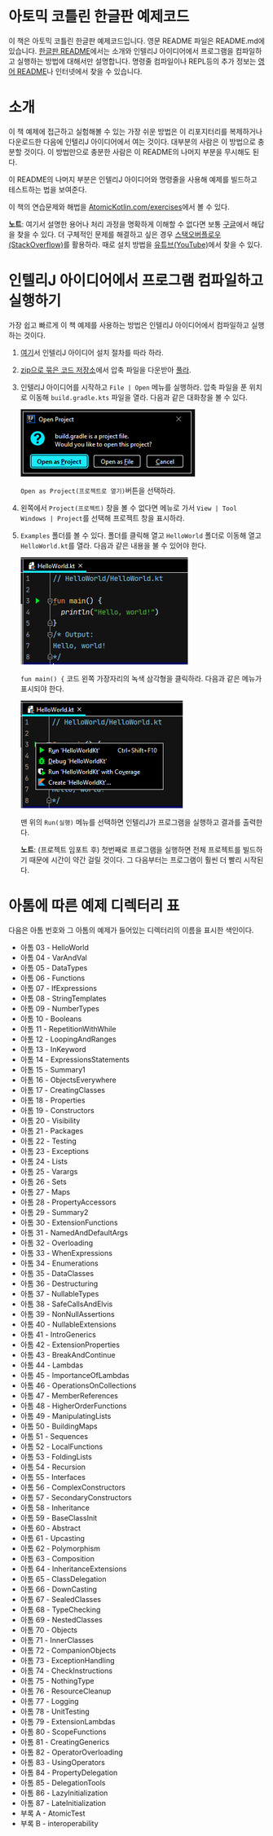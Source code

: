 # 아토믹 코틀린 한글판 예제코드

이 책은 아토믹 코틀린 한글판 예제코드입니다. 영문 README 파일은 README.md에 있습니다.
[한글판 README](README.kor.md)에서는 소개와 인텔리J 아이디어에서 프로그램을 컴파일하고 실행하는 방법에 대해서만 설명합니다.
명령줄 컴파일이나 REPL등의 추가 정보는 [영어 README](README.md)나 인터넷에서 찾을 수 있습니다.

# 소개

이 책 예제에 접근하고 실험해볼 수 있는 가장 쉬운 방법은 이 리포지터리를 복제하거나 다운로드한 다음에 
인텔리J 아이디어에서 여는 것이다. 대부분의 사람은 이 방법으로 충분할 것이다. 
이 방법만으로 충분한 사람은 이 README의 나머지 부분을 무시해도 된다.

이 README의 나머지 부분은 인텔리J 아이디어와 명령줄을 사용해 예제를 빌드하고 테스트하는 법을 보여준다.

이 책의 연습문제와 해법을 [AtomicKotlin.com/exercises](https://www.atomickotlin.com/exercises)에서 볼 수 있다.

**노트**: 여기서 설명한 용어나 처리 과정을 명확하게 이해할 수 없다면  보통 [구글](https://www.google.com/)에서 해답을 
찾을 수 있다. 더 구체적인 문제를 해결하고 싶은 경우 [스택오버플로우(StackOverflow)](http://stackoverflow.com/)를 
활용하라. 때로 설치 방법을 [유튜브(YouTube)](https://www.youtube.com/)에서 찾을 수 있다.

# 인텔리J 아이디어에서 프로그램 컴파일하고 실행하기

가장 쉽고 빠르게 이 책 예제를 사용하는 방법은 인텔리J 아이디어에서 컴파일하고 실행하는 것이다.

1. [여기](https://www.jetbrains.com/help/idea/installation-guide.html)서 인텔리J 아이디어 설치 절차를 따라 하라.

2. [zip으로 묶은 코드 저장소](https://github.com/BruceEckel/AtomicKotlinExamples/archive/master.zip)에서 압축 파일을 다운받아 [풀라](#unpacking-a-zip-archive).

3. 인텔리J 아이디어를 시작하고 `File | Open` 메뉴를 실행하라. 압축 파일을 푼 위치로 이동해 `build.gradle.kts` 파일을 열라. 다음과 같은 대화창을 볼 수 있다.

    ![](images/buildgradle.png)

    `Open as Project(프로젝트로 열기)`버튼을 선택하라.

4. 왼쪽에서 `Project(프로젝트)` 창을 볼 수 없다면 메뉴로 가서 `View | Tool Windows | Project`를 선택해 프로젝트 창을 표시하라.

5. `Examples` 폴더를 볼 수 있다. 폴더를 클릭해 열고 `HelloWorld` 폴더로 이동해 열고 `HelloWorld.kt`를 열라. 다음과 같은 내용을 불 수 있어야 한다.

    ![](images/helloworld.png)

    `fun main() {` 코드 왼쪽 가장자리의 녹색 삼각형을 클릭하라. 다음과 같은 메뉴가 표시되야 한다.

    ![](images/runhelloworld.png)

    맨 위의 `Run(실행)` 메뉴를 선택하면 인텔리J가 프로그램을 실행하고 결과를 출력한다.

    **노트**: (프로젝트 임포트 후) 첫번째로 프로그램을 실행하면 전체 프로젝트를 빌드하기 때문에 시간이 약간 걸릴 것이다.
    그 다음부터는 프로그램이 훨씬 더 빨리 시작된다.

# 아톰에 따른 예제 디렉터리 표

다음은 아톰 번호와 그 아톰의 예제가 들어있는 디렉터리의 이름을 표시한 색인이다.

- 아톰 03 - HelloWorld
- 아톰 04 - VarAndVal
- 아톰 05 - DataTypes
- 아톰 06 - Functions
- 아톰 07 - IfExpressions 
- 아톰 08 - StringTemplates
- 아톰 09 - NumberTypes
- 아톰 10 - Booleans
- 아톰 11 - RepetitionWithWhile
- 아톰 12 - LoopingAndRanges
- 아톰 13 - InKeyword
- 아톰 14 - ExpressionsStatements
- 아톰 15 - Summary1
- 아톰 16 - ObjectsEverywhere
- 아톰 17 - CreatingClasses
- 아톰 18 - Properties
- 아톰 19 - Constructors
- 아톰 20 - Visibility
- 아톰 21 - Packages
- 아톰 22 - Testing
- 아톰 23 - Exceptions
- 아톰 24 - Lists
- 아톰 25 - Varargs
- 아톰 26 - Sets
- 아톰 27 - Maps
- 아톰 28 - PropertyAccessors
- 아톰 29 - Summary2
- 아톰 30 - ExtensionFunctions
- 아톰 31 - NamedAndDefaultArgs
- 아톰 32 - Overloading
- 아톰 33 - WhenExpressions
- 아톰 34 - Enumerations
- 아톰 35 - DataClasses
- 아톰 36 - Destructuring
- 아톰 37 - NullableTypes
- 아톰 38 - SafeCallsAndElvis
- 아톰 39 - NonNullAssertions
- 아톰 40 - NullableExtensions
- 아톰 41 - IntroGenerics
- 아톰 42 - ExtensionProperties
- 아톰 43 - BreakAndContinue
- 아톰 44 - Lambdas
- 아톰 45 - ImportanceOfLambdas
- 아톰 46 - OperationsOnCollections
- 아톰 47 - MemberReferences
- 아톰 48 - HigherOrderFunctions
- 아톰 49 - ManipulatingLists
- 아톰 50 - BuildingMaps
- 아톰 51 - Sequences
- 아톰 52 - LocalFunctions
- 아톰 53 - FoldingLists
- 아톰 54 - Recursion
- 아톰 55 - Interfaces
- 아톰 56 - ComplexConstructors
- 아톰 57 - SecondaryConstructors
- 아톰 58 - Inheritance
- 아톰 59 - BaseClassInit
- 아톰 60 - Abstract
- 아톰 61 - Upcasting
- 아톰 62 - Polymorphism
- 아톰 63 - Composition
- 아톰 64 - InheritanceExtensions
- 아톰 65 - ClassDelegation
- 아톰 66 - DownCasting
- 아톰 67 - SealedClasses
- 아톰 68 - TypeChecking
- 아톰 69 - NestedClasses
- 아톰 70 - Objects
- 아톰 71 - InnerClasses
- 아톰 72 - CompanionObjects
- 아톰 73 - ExceptionHandling
- 아톰 74 - CheckInstructions
- 아톰 75 - NothingType
- 아톰 76 - ResourceCleanup
- 아톰 77 - Logging
- 아톰 78 - UnitTesting
- 아톰 79 - ExtensionLambdas
- 아톰 80 - ScopeFunctions
- 아톰 81 - CreatingGenerics
- 아톰 82 - OperatorOverloading
- 아톰 83 - UsingOperators
- 아톰 84 - PropertyDelegation
- 아톰 85 - DelegationTools
- 아톰 86 - LazyInitialization
- 아톰 87 - LateInitialization
- 부록 A - AtomicTest
- 부록 B - interoperability